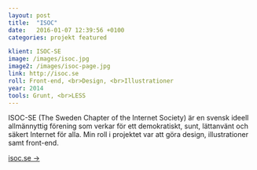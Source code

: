 ```yaml
---
layout: post
title:  "ISOC"
date:   2016-01-07 12:39:56 +0100
categories: projekt featured

klient: ISOC-SE
image: /images/isoc.jpg
image2: /images/isoc-page.jpg
link: http://isoc.se
roll: Front-end, <br>Design, <br>Illustrationer
year: 2014
tools: Grunt, <br>LESS
---
```


ISOC-SE (The Sweden Chapter of the Internet Society) är en svensk ideell allmännyttig förening som verkar för ett demokratiskt, sunt, lättanvänt och säkert Internet för alla. Min roll i projektet var att göra design, illustrationer samt front-end.

[isoc.se →](http://isoc.se)
